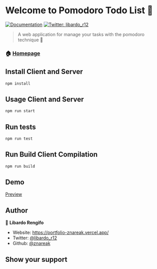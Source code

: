 # Welcome to Pomodoro Todo List 👋
[![Documentation](https://img.shields.io/badge/documentation-yes-brightgreen.svg)](https://github.com/react-examples-projects/pomodoro-todolist)
[![Twitter: libardo\_r12](https://img.shields.io/twitter/follow/libardo\_r12.svg?style=social)](https://twitter.com/libardo\_r12)

> A web application for manage your tasks with the pomodoro technique 📝
 
### 🏠 [Homepage](https://github.com/react-examples-projects/pomodoro-todolist)

## Install Client and Server

```sh
npm install
```

## Usage Client and Server

```sh
npm run start
```

## Run tests

```sh
npm run test
```

## Run Build Client Compilation

```sh
npm run build
```

## Demo
[Preview](https://coming-soong.com/)

## Author

👤 **Libardo Rengifo**

* Website: https://portfolio-znareak.vercel.app/
* Twitter: [@libardo\_r12](https://twitter.com/libardo\_r12)
* Github: [@znareak](https://github.com/znareak)

## Show your support
